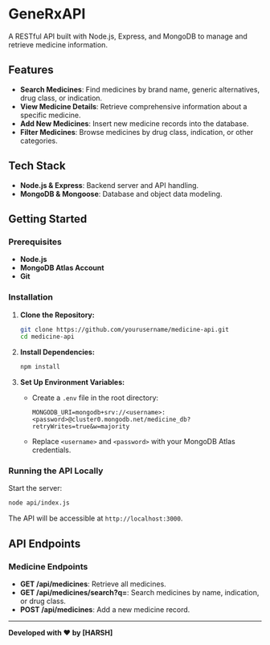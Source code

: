 # GeneRxAPI

A RESTful API built with Node.js, Express, and MongoDB to manage and retrieve medicine information.

## Features

- **Search Medicines**: Find medicines by brand name, generic alternatives, drug class, or indication.
- **View Medicine Details**: Retrieve comprehensive information about a specific medicine.
- **Add New Medicines**: Insert new medicine records into the database.
- **Filter Medicines**: Browse medicines by drug class, indication, or other categories.

## Tech Stack

- **Node.js & Express**: Backend server and API handling.
- **MongoDB & Mongoose**: Database and object data modeling.

## Getting Started

### Prerequisites

- **Node.js**
- **MongoDB Atlas Account**
- **Git**

### Installation

1. **Clone the Repository:**

   ```bash
   git clone https://github.com/yourusername/medicine-api.git
   cd medicine-api
   ```

2. **Install Dependencies:**

   ```bash
   npm install
   ```

3. **Set Up Environment Variables:**

   - Create a `.env` file in the root directory:
     ```
     MONGODB_URI=mongodb+srv://<username>:<password>@cluster0.mongodb.net/medicine_db?retryWrites=true&w=majority
     ```
   - Replace `<username>` and `<password>` with your MongoDB Atlas credentials.

### Running the API Locally

Start the server:

```bash
node api/index.js
```

The API will be accessible at `http://localhost:3000`.

## API Endpoints

### Medicine Endpoints

- **GET /api/medicines**: Retrieve all medicines.
- **GET /api/medicines/search?q=**: Search medicines by name, indication, or drug class.
- **POST /api/medicines**: Add a new medicine record.

---

**Developed with ❤️ by [HARSH]**

